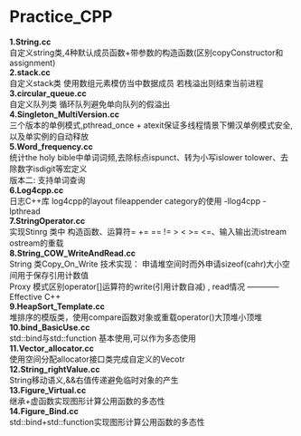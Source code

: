 # Practice_CPP
**1.String.cc**  
自定义string类,4种默认成员函数+带参数的构造函数(区别copyConstructor和assignment)    
**2.stack.cc**    
自定义stack类 使用数组元素模仿当中数据成员 若栈溢出则结束当前进程    
**3.circular_queue.cc**    
自定义队列类 循环队列避免单向队列的假溢出  
**4.Singleton_MultiVersion.cc**   
三个版本的单例模式,pthread_once + atexit保证多线程情景下懒汉单例模式安全,以及单实例的自动释放    
**5.Word_frequency.cc**   
统计the holy bible中单词词频,去除标点ispunct、转为小写islower tolower、去除数字isdigit等宏定义  
版本二: 支持单词查询  
**6.Log4cpp.cc**  
日志C++库 log4cpp的layout fileappender category的使用 -llog4cpp -lpthread  
**7.StringOperator.cc**   
实现Stinrg 类中 构造函数、运算符= += == != > < >= <=、输入输出流istream ostream的重载   
**8.String_COW_WriteAndRead.cc**   
String 类Copy_On_Write 技术实现： 申请堆空间时而外申请sizeof(cahr)大小空间用于保存引用计数值    
Proxy 模式区别operator[]运算符的write(引用计数自减) , read情况  ————Effective C++    
**9.HeapSort_Template.cc**   
堆排序的模版类，使用compare函数对象或重载operator()大顶堆小顶堆   
**10.bind_BasicUse.cc**  
std::bind与std::function 基本使用,可以作为多态使用  
**11.Vector_allocator.cc**  
使用空间分配allocator接口类完成自定义的Vecotr   
**12.String_rightValue.cc**  
String移动语义,&&右值传递避免临时对象的产生  
**13.Figure_Virtual.cc**  
继承+虚函数实现图形计算公用函数的多态性   
**14.Figure_Bind.cc**  
std::bind+std::function实现图形计算公用函数的多态性   

